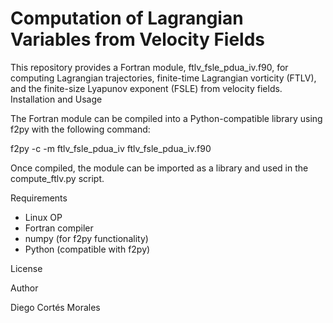 # Computation of Lagrangian Variables from Velocity Fields

This repository provides a Fortran module, ftlv_fsle_pdua_iv.f90, for computing Lagrangian trajectories, finite-time Lagrangian vorticity (FTLV), and the finite-size Lyapunov exponent (FSLE) from velocity fields.
Installation and Usage

The Fortran module can be compiled into a Python-compatible library using f2py with the following command:

f2py -c -m ftlv_fsle_pdua_iv ftlv_fsle_pdua_iv.f90

Once compiled, the module can be imported as a library and used in the compute_ftlv.py script.

Requirements

- Linux OP
- Fortran compiler
- numpy (for f2py functionality)
- Python (compatible with f2py)

License

Author

Diego Cortés Morales
